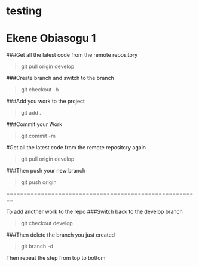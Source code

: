 # testing
Ekene Obiasogu 1
==================================================

###Get all the latest code from the remote repository
> git pull origin develop

###Create branch and switch to the branch
> git checkout -b <branch name>

###Add you work to the project
> git add .

###Commit your Work
> git commit -m <commit message>

#Get all the latest code from the remote repository again
> git pull origin develop

###Then push your new branch
>git push origin <new branch>

========================================================

To add another work to the repo
###Switch back to the develop branch
> git checkout develop

###Then delete the branch you just created
> git branch -d <branch name>

Then repeat the step from top to bottom
